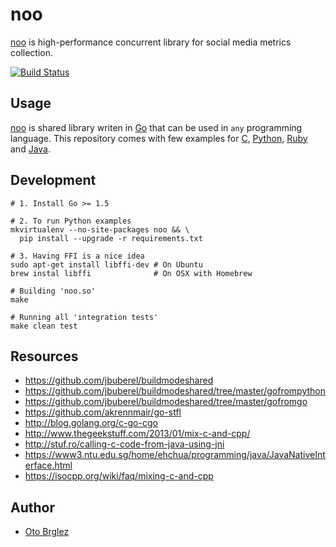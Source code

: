 # noo

[noo] is high-performance concurrent library for social media metrics collection.

[![Build Status](https://travis-ci.org/otobrglez/noo.svg?branch=master)](https://travis-ci.org/otobrglez/noo)

## Usage

[noo] is shared library writen in [Go] that can be used in `any` programming language.
This repository comes with few examples for [C](test-integration/c/test.c), [Python](test-integration/python/test.py), [Ruby](test-integration/ruby/test.rb) and [Java](test-integration/java/NooTest.java).

## Development

    # 1. Install Go >= 1.5

    # 2. To run Python examples
    mkvirtualenv --no-site-packages noo && \
      pip install --upgrade -r requirements.txt

    # 3. Having FFI is a nice idea
    sudo apt-get install libffi-dev # On Ubuntu
    brew instal libffi              # On OSX with Homebrew

    # Building 'noo.so'
    make

    # Running all 'integration tests'
    make clean test

## Resources

- https://github.com/jbuberel/buildmodeshared
- https://github.com/jbuberel/buildmodeshared/tree/master/gofrompython
- https://github.com/jbuberel/buildmodeshared/tree/master/gofromgo
- https://github.com/akrennmair/go-stfl
- http://blog.golang.org/c-go-cgo
- http://www.thegeekstuff.com/2013/01/mix-c-and-cpp/
- http://stuf.ro/calling-c-code-from-java-using-jni
- https://www3.ntu.edu.sg/home/ehchua/programming/java/JavaNativeInterface.html
- https://isocpp.org/wiki/faq/mixing-c-and-cpp

## Author

- [Oto Brglez](http://github.com/otobrglez)

[noo]:http://github.com/otobrglez/noo
[Go]:https://golang.org/
